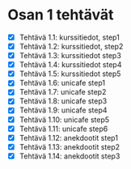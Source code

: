# Osan 1 tehtävät

* [x] Tehtävä 1.1: kurssitiedot, step1
* [x] Tehtävä 1.2: kurssitiedot, step2
* [x] Tehtävä 1.3: kurssitiedot step3
* [x] Tehtävä 1.4: kurssitiedot step4
* [x] Tehtävä 1.5: kurssitiedot step5
* [x] Tehtävä 1.6: unicafe step1
* [x] Tehtävä 1.7: unicafe step2
* [x] Tehtävä 1.8: unicafe step3
* [x] Tehtävä 1.9: unicafe step4
* [x] Tehtävä 1.10: unicafe step5
* [x] Tehtävä 1.11: unicafe step6
* [x] Tehtävä 1.12: anekdootit step1
* [x] Tehtävä 1.13: anekdootit step2
* [x] Tehtävä 1.14: anekdootit step3
